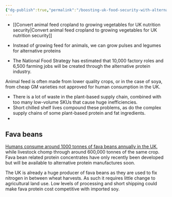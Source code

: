 ```yaml
---
{"dg-publish":true,"permalink":"/boosting-uk-food-security-with-alternative-proteins/","tags":["#alternative_proteins","#food_security","#uk","#cawf_food_sec","#plant_based_alternative_proteins"],"created":"2025-10-22T22:54:20.017+01:00","updated":"2025-10-22T22:54:20.017+01:00"}
---
```

 


- [[Convert animal feed cropland to growing vegetables for UK nutrition security\|Convert animal feed cropland to growing vegetables for UK nutrition security]]

- Instead of growing feed for animals, we can grow pulses and legumes for alternative proteins
- The National Food Strategy has estimated that 10,000 factory roles and 6,500 farming jobs will be created through the alternative protein industry.

Animal feed is often made from lower quality crops, or in the case of soya, from cheap GM varieties not approved for human consumption in the UK. 
- There is a lot of waste in the plant-based supply chain, combined with too many low-volume SKUs that cause huge inefficiencies. 
- Short chilled shelf lives compound these problems, as do the complex supply chains of some plant-based protein and fat ingredients.
-
## Fava beans
[Humans consume around 1000 tonnes of fava beans annually in the UK](https://www.new-foodinnovation.co.uk/price-parity), while livestock chomp through around 600,000 tonnes of the same crop. Fava bean related protein concentrates have only recently been developed but will be available to alternative protein manufactures soon.

The UK is already a huge producer of fava beans as they are used to fix nitrogen in between wheat harvests. As such it requires little change to agricultural land use. Low levels of processing and short shipping could make fava protein cost competitive with imported soy.

